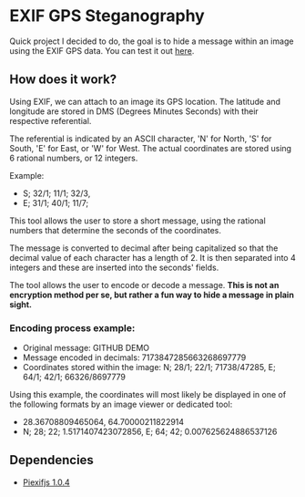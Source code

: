 # EXIF GPS Steganography

Quick project I decided to do, the goal is to hide a message within an image using the EXIF GPS data. You can test it out [here](https://lucasn-dev.github.io/EXIF-GPS-Steganography).

## How does it work?

Using EXIF, we can attach to an image its GPS location. The latitude and longitude are stored in DMS (Degrees Minutes Seconds) with their respective referential.

The referential is indicated by an ASCII character, 'N' for North, 'S' for South, 'E' for East, or 'W' for West. The actual coordinates are stored using 6 rational numbers, or 12 integers.

Example:
- S; 32/1; 11/1; 32/3,
- E; 31/1; 40/1; 11/7;

This tool allows the user to store a short message, using the rational numbers that determine the seconds of the coordinates.

The message is converted to decimal after being capitalized so that the decimal value of each character has a length of 2. It is then separated into 4 integers and these are inserted into the seconds' fields.

The tool allows the user to encode or decode a message. **This is not an encryption method per se, but rather a fun way to hide a message in plain sight.**

### Encoding process example:
 - Original message: GITHUB DEMO
 - Message encoded in decimals: 7173847285663268697779
 - Coordinates stored within the image: N; 28/1; 22/1; 71738/47285, E; 64/1; 42/1; 66326/8697779
 
Using this example, the coordinates will most likely be displayed in one of the following formats by an image viewer or dedicated tool:
 - 28.36708809465064, 64.70000211822914
 - N; 28; 22; 1.5171407423072856, E; 64; 42; 0.007625624886537126

## Dependencies

- [Piexifjs 1.0.4](https://github.com/hMatoba/piexifjs)
